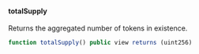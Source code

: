 #### totalSupply

Returns the aggregated number of tokens in existence.

``` js
function totalSupply() public view returns (uint256)
``` 